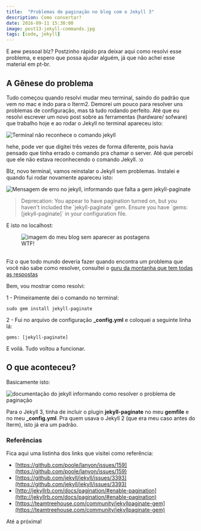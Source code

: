 ```yaml
---
title:  "Problemas de paginação no blog com o Jekyll 3"
description: Como consertar?
date: 2016-09-11 15:30:00
image: post13-jekyll-commands.jpg
tags: [code, jekyll]
---
```


E aew pessoal blz? Postzinho rápido pra deixar aqui como resolvi esse problema, e espero que possa ajudar alguém, já que não achei esse material em pt-br.

## A Gênese do problema

Tudo começou quando resolvi mudar meu terminal, saindo do padrão que vem no mac e indo para o Iterm2. Demorei um pouco para resolver uns problemas de configuração, mas tá tudo rodando perfeito. Até que eu resolvi escrever um novo post sobre as ferramentas (hardware/ sofware) que trabalho hoje e ao rodar o Jekyll no terminal apareceu isto:

![Terminal não reconhece o comando jekyll](../../assets/images/post13-jekyll-commands.jpg)

hehe, pode ver que digitei três vezes de forma diferente, pois havia pensado que tinha errado o comando pra chamar o server. Até que percebi que ele não estava reconhecendo o comando Jekyll. :o

Blz, novo terminal, vamos reinstalar o Jekyll sem problemas. Instalei e quando fui rodar novamente apareceu isto:

![Mensagem de erro no jekyll, informando que falta a gem jekyll-paginate](../../assets/images/post13-deprecation-jekyll.jpg)

<blockquote>Deprecation: You appear to have pagination turned on, but you haven't included the `jekyll-paginate` gem. Ensure you have `gems: [jekyll-paginate]` in your configuration file.</blockquote>

E isto no localhost:

<figure>
	<img src="../../assets/images/post13-view-blog.jpg" alt="imagem do meu blog sem aparecer as postagens">
	<figcaption>WTF!</figcaption>
	<br>
</figure>

Fiz o que todo mundo deveria fazer quando encontra um problema que você não sabe como resolver, consultei o [guru da montanha que tem todas as respostas](https://www.google.com.br/)

Bem, vou mostrar como resolvi:

1 - Primeiramente dei o comando no terminal:

<code class='line-code'>sudo gem install jekyll-paginate</code>

2 - Fui no arquivo de configuração **_config.yml** e coloquei a seguinte linha lá:

<code class="line-code">gems: [jekyll-paginate]</code>

E voilá. Tudo voltou a funcionar.

## O que aconteceu?

Basicamente isto:

![documentação do jekyll informando como resolver o problema de paginação](../../assets/images/post13-jekyll-doc.jpg)

Para o Jekyll 3, tinha de incluir o plugin **jekyll-paginate** no meu **gemfile** e no meu **_config.yml**. Pra quem usava o Jekyll 2 (que era meu caso antes do Iterm), isto já era um padrão.

### Referências

Fica aqui uma listinha dos links que visitei como referência:

+ [https://github.com/poole/lanyon/issues/159](https://github.com/poole/lanyon/issues/159)
+ [https://github.com/jekyll/jekyll/issues/3393](https://github.com/jekyll/jekyll/issues/3393)
+ [http://jekyllrb.com/docs/pagination/#enable-pagination](http://jekyllrb.com/docs/pagination/#enable-pagination)
+ [https://teamtreehouse.com/community/jekyllpaginate-gem](https://teamtreehouse.com/community/jekyllpaginate-gem)

Até a próxima!
